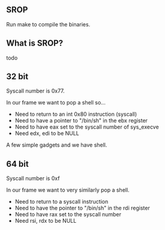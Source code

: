 SROP
---------------------

Run make to compile the binaries.

## What is SROP?
todo

## 32 bit

Syscall number is 0x77.

In our frame we want to pop a shell so...

* Need to return to an int 0x80 instruction (syscall)
* Need to have a pointer to "/bin/sh" in the ebx register
* Need to have eax set to the syscall number of sys_execve
* Need edx, edi to be NULL

A few simple gadgets and we have shell.

## 64 bit

Syscall number is 0xf

In our frame we want to very similarly pop a shell.

* Need to return to a syscall instruction
* Need to have the pointer to "/bin/sh" in the rdi register
* Need to have rax set to the syscall number
* Need rsi, rdx to be NULL

